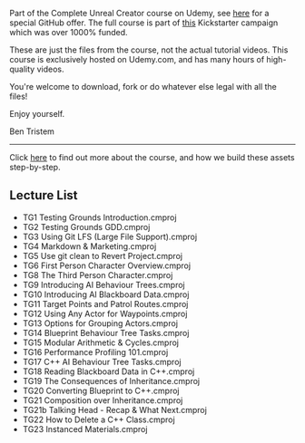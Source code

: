 Part of the Complete Unreal Creator course on Udemy, see [here](https://www.udemy.com/unrealcourse?couponCode=GitHubDiscount) for a special GitHub offer. The full course is part of [this](https://www.kickstarter.com/projects/bentristem/learn-to-make-video-games-unreal-developer-course) Kickstarter campaign which was over 1000% funded.

These are just the files from the course, not the actual tutorial videos. This course is exclusively hosted on Udemy.com, and has many hours of high-quality videos.

You're welcome to download, fork or do whatever else legal with all the files!

Enjoy yourself.

Ben Tristem

---
Click [here](https://www.udemy.com/unrealcourse?couponCode=GitHubDiscount) to find out more about the course, and how we build these assets step-by-step.

## Lecture List
* TG1 Testing Grounds Introduction.cmproj
* TG2 Testing Grounds GDD.cmproj
* TG3 Using Git LFS (Large File Support).cmproj
* TG4 Markdown & Marketing.cmproj
* TG5 Use git clean to Revert Project.cmproj
* TG6 First Person Character Overview.cmproj
* TG8 The Third Person Character.cmproj
* TG9 Introducing AI Behaviour Trees.cmproj
* TG10 Introducing AI Blackboard Data.cmproj
* TG11 Target Points and Patrol Routes.cmproj
* TG12 Using Any Actor for Waypoints.cmproj
* TG13 Options for Grouping Actors.cmproj
* TG14 Blueprint Behaviour Tree Tasks.cmproj
* TG15 Modular Arithmetic & Cycles.cmproj
* TG16 Performance Profiling 101.cmproj
* TG17 C++ AI Behaviour Tree Tasks.cmproj
* TG18 Reading Blackboard Data in C++.cmproj
* TG19 The Consequences of Inheritance.cmproj
* TG20 Converting Blueprint to C++.cmproj
* TG21 Composition over Inheritance.cmproj
* TG21b Talking Head - Recap & What Next.cmproj
* TG22 How to Delete a C++ Class.cmproj
* TG23 Instanced Materials.cmproj
